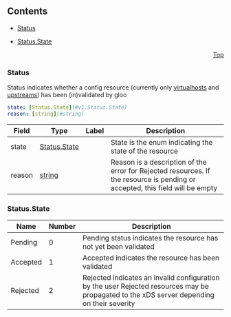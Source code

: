 <a name="top"/>

## Contents
  - [Status](#v1.Status)

  - [Status.State](#v1.Status.State)


<a name="status"/>
<p align="right"><a href="#top">Top</a></p>




<a name="v1.Status"/>

### Status
Status indicates whether a config resource (currently only [virtualhosts](TODO) and [upstreams](TODO)) has been (in)validated by gloo


```yaml
state: [Status.State](#v1.Status.State)
reason: [string](#string)

```
| Field | Type | Label | Description |
| ----- | ---- | ----- | ----------- |
| state | [Status.State](#v1.Status.State) |  | State is the enum indicating the state of the resource |
| reason | [string](#string) |  | Reason is a description of the error for Rejected resources. If the resource is pending or accepted, this field will be empty |





 


<a name="v1.Status.State"/>

### Status.State


| Name | Number | Description |
| ---- | ------ | ----------- |
| Pending | 0 | Pending status indicates the resource has not yet been validated |
| Accepted | 1 | Accepted indicates the resource has been validated |
| Rejected | 2 | Rejected indicates an invalid configuration by the user Rejected resources may be propagated to the xDS server depending on their severity |


 

 

